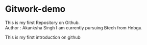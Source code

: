 # Gitwork-demo
This is my  first Repository on Github.
<br>
Author : Akanksha Singh
I am currently pursuing Btech from Hnbgu.
<p> This is my first introduction on github  </p>
